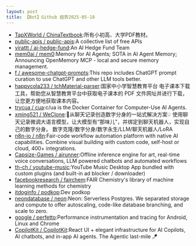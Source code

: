 ```yaml
---
layout: post
title: 【Bot】Github 趋势2025-05-18
---
```


* [TapXWorld / ChinaTextbook](https://github.com/TapXWorld/ChinaTextbook):所有小初高、大学PDF教材。
* [public-apis / public-apis](https://github.com/public-apis/public-apis):A collective list of free APIs
* [virattt / ai-hedge-fund](https://github.com/virattt/ai-hedge-fund):An AI Hedge Fund Team
* [mem0ai / mem0](https://github.com/mem0ai/mem0):Memory for AI Agents; SOTA in AI Agent Memory; Announcing OpenMemory MCP - local and secure memory management.
* [f / awesome-chatgpt-prompts](https://github.com/f/awesome-chatgpt-prompts):This repo includes ChatGPT prompt curation to use ChatGPT and other LLM tools better.
* [happycola233 / tchMaterial-parser](https://github.com/happycola233/tchMaterial-parser):国家中小学智慧教育平台 电子课本下载工具，帮助您从智慧教育平台中获取电子课本的 PDF 文件网址并进行下载，让您更方便地获取课本内容。
* [trycua / cua](https://github.com/trycua/cua):c/ua is the Docker Container for Computer-Use AI Agents.
* [xming521 / WeClone](https://github.com/xming521/WeClone):🚀从聊天记录创造数字分身的一站式解决方案💡 使用聊天记录微调大语言模型，让大模型有“那味儿”，并绑定到聊天机器人，实现自己的数字分身。 数字克隆/数字分身/数字永生/LLM/聊天机器人/LoRA
* [n8n-io / n8n](https://github.com/n8n-io/n8n):Fair-code workflow automation platform with native AI capabilities. Combine visual building with custom code, self-host or cloud, 400+ integrations.
* [Capsize-Games / airunner](https://github.com/Capsize-Games/airunner):Offline inference engine for art, real-time voice conversations, LLM powered chatbots and automated workflows
* [th-ch / youtube-music](https://github.com/th-ch/youtube-music):YouTube Music Desktop App bundled with custom plugins (and built-in ad blocker / downloader)
* [facebookresearch / fairchem](https://github.com/facebookresearch/fairchem):FAIR Chemistry's library of machine learning methods for chemistry
* [itdoginfo / podkop](https://github.com/itdoginfo/podkop):Dev podkop
* [neondatabase / neon](https://github.com/neondatabase/neon):Neon: Serverless Postgres. We separated storage and compute to offer autoscaling, code-like database branching, and scale to zero.
* [google / perfetto](https://github.com/google/perfetto):Performance instrumentation and tracing for Android, Linux and Chrome
* [CopilotKit / CopilotKit](https://github.com/CopilotKit/CopilotKit):React UI + elegant infrastructure for AI Copilots, AI chatbots, and in-app AI agents. The Agentic last-mile 🪁
